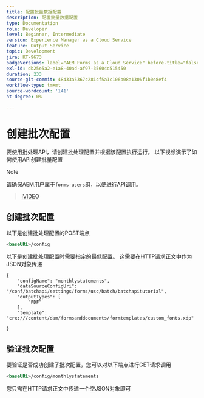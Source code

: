 ```yaml
---
title: 配置批量数据配置
description: 配置批量数据配置
type: Documentation
role: Developer
level: Beginner, Intermediate
version: Experience Manager as a Cloud Service
feature: Output Service
topic: Development
jira: KT-9673
badgeVersions: label="AEM Forms as a Cloud Service" before-title="false"
exl-id: db25e5a2-e1a8-40ad-af97-35604d515450
duration: 233
source-git-commit: 48433a5367c281cf5a1c106b08a1306f1b0e8ef4
workflow-type: tm+mt
source-wordcount: '141'
ht-degree: 0%

---
```


# 创建批次配置

要使用批处理API，请创建批处理配置并根据该配置执行运行。 以下视频演示了如何使用API创建批量配置

>[!NOTE]
>请确保AEM用户属于```forms-users```组，以便进行API调用。


>[!VIDEO](https://video.tv.adobe.com/v/343697?quality=12&learn=on&captions=chi_hans)

## 创建批次配置

以下是创建批处理配置的POST端点

```xml
<baseURL>/config
```

以下是创建批处理配置时需要指定的最低配置。 这需要在HTTP请求正文中作为JSON对象传递

```
{
    "configName": "monthlystatements",
    "dataSourceConfigUri": "/conf/batchapi/settings/forms/usc/batch/batchapitutorial",
    "outputTypes": [
        "PDF"
    ],
    "template": "crx:///content/dam/formsanddocuments/formtemplates/custom_fonts.xdp"

}
```

## 验证批次配置

要验证是否成功创建了批次配置，您可以对以下端点进行GET请求调用


```xml
<baseURL>/config/monthlystatements
```

您只需在HTTP请求正文中传递一个空JSON对象即可
